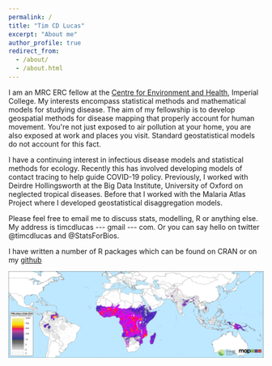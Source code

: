 ```yaml
---
permalink: /
title: "Tim CD Lucas"
excerpt: "About me"
author_profile: true
redirect_from:
  - /about/
  - /about.html
---
```


I am an MRC ERC fellow at the [Centre for Environment and Health](http://www.environment-health.ac.uk/), Imperial College.
My interests encompass statistical methods and mathematical models for studying disease.
The aim of my fellowship is to develop geospatial methods for disease mapping that properly account for human movement.
You're not just exposed to air pollution at your home, you are also exposed at work and places you visit.
Standard geostatistical models do not account for this fact.


I have a continuing interest in infectious disease models and statistical methods for ecology.
Recently this has involved developing models of contact tracing to help guide COVID-19 policy.
Previously, I worked with Deirdre Hollingsworth at the Big Data Institute, University of Oxford on neglected tropical diseases.
Before that I worked with the Malaria Atlas Project where I developed geostatistical disaggregation models.

Please feel free to email me to discuss stats, modelling, R or anything else.
My address is timcdlucas --- gmail --- com.
Or you can say hello on twitter @timcdlucas and @StatsForBios.


I have written a number of R packages which can be found on CRAN or on my [github](https://www.github.com/timcdlucas)

![](/images//global_incidence_2016_pf.png)
